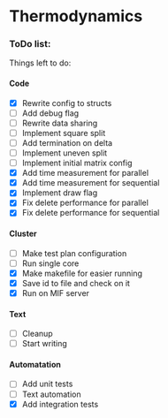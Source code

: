 # Thermodynamics

### ToDo list:

Things left to do:

#### Code

- [x] Rewrite config to structs
- [ ] Add debug flag
- [ ] Rewrite data sharing
- [ ] Implement square split
- [ ] Add termination on delta
- [ ] Implement uneven split
- [ ] Implement initial matrix config
- [x] Add time measurement for parallel
- [x] Add time measurement for sequential
- [x] Implement draw flag
- [x] Fix delete performance for parallel
- [x] Fix delete performance for sequential

#### Cluster

- [ ] Make test plan configuration
- [ ] Run single core
- [X] Make makefile for easier running
- [X] Save id to file and check on it
- [x] Run on MIF server

#### Text

- [ ] Cleanup
- [ ] Start writing

#### Automatation

- [ ] Add unit tests
- [ ] Text automation
- [x] Add integration tests